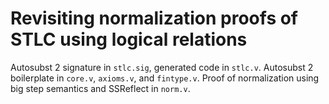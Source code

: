 # Revisiting normalization proofs of STLC using logical relations

Autosubst 2 signature in `stlc.sig`, generated code in `stlc.v`.
Autosubst 2 boilerplate in `core.v`, `axioms.v`, and `fintype.v`.
Proof of normalization using big step semantics and SSReflect in `norm.v`.
